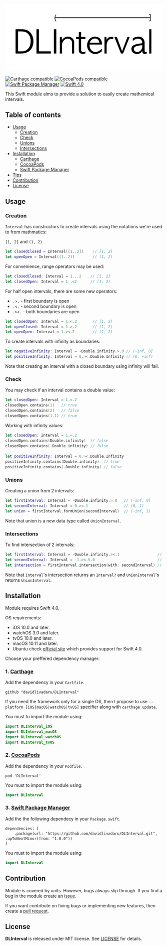 <div align="center" markdown="1">

![DLInterval Logo](DLIntervalLogo.png)

</div>

[![Carthage compatible](https://img.shields.io/badge/Carthage-compatible-4BC51D.svg?style=flat)](https://github.com/Carthage/Carthage)
[![CocoaPods compatible](https://img.shields.io/badge/CocoaPods-compatible-4BC51D.svg?style=flat)](https://github.com/CocoaPods/CocoaPods)
[![Swift Package Manager](https://img.shields.io/badge/Swift_Package_Manager-compatible-orange.svg?style=flat)](https://swift.org/package-manager/)
[![Swift 4.0](https://img.shields.io/badge/Swift_4.0-compatible-orange.svg?style=flat)](https://swift.org)

This Swift module aims to provide a solution to easily create mathemical intervals.

## Table of contents

- [Usage](https://github.com/davidlivadaru/DLInterval#usage)
	- [Creation](https://github.com/davidlivadaru/DLInterval#creation)
	- [Check](https://github.com/davidlivadaru/DLInterval#check)
	- [Unions](https://github.com/davidlivadaru/DLInterval#unions)
	- [Intersections](https://github.com/davidlivadaru/DLInterval#intersections)
- [Installation](https://github.com/davidlivadaru/DLInterval#installation)
	- [Carthage](https://github.com/davidlivadaru/DLInterval#2-carthage)
	- [CocoaPods](https://github.com/davidlivadaru/DLInterval#3-cocoapods)
	- [Swift Package Manager](https://github.com/davidlivadaru/DLInterval#3-cocoapods)
- [Tips](https://github.com/davidlivadaru/DLInterval#tips)
- [Contribution](https://github.com/davidlivadaru/DLInterval#contribution)
- [License](https://github.com/davidlivadaru/DLInterval#license)

## Usage

### Creation

`Interval` has constructors to create intervals using the notations we're used to from mathmatics:

`[1, 2]` and `(1, 2)`

```swift
let closedClosed = Interval([1..2])    // [1, 2]
let openOpen = Interval((1..2))        // (1, 2)
```

For convenience, range operators may be used:

```swift
let closedClosed: Interval = 1...2    // [1, 2]
let closedOpen: Interval = 1..<2      // [1, 2)
```

For half open intervals, there are some new operators: 

*  `.>.`  - first boundary is open
*  `.<.`  - second boundary is open
*  `.><.` - both boundaries are open

```swift
let closedOpen: Interval = 1.<.2       // [1, 2)
let openClosed: Interval = 1.>.2       // (1, 2]
let openOpen: Interval = 1.><.2        // (1, 2)
```

To create intervals with infinity as boundaries:

```swift
let negativeInfinity: Interval = -Double.infinity.>.0 // (-inf, 0]
let positiveInfinity: Interval = 0.><.Double.Infinity // (0, +inf)
```

Note that creating an interval with a closed boundary using infinity will fail.

### Check

You may check if an interval contains a double value:

```swift
let closedOpen: Interval = 1.<.2
closedOpen.contains(1)   // true
closedOpen.contains(2)   // false
closedOpen.contains(1.1) // true
```

Working with infinity values:

```swift
let closedOpen: Interval = 1.<.2
closedOpen.contains(Double.infinity)  // false
closedOpen.contains(-Double.infinity) // false

let positiveInfinity: Interval = 0.><.Double.Infinity
positiveInfinity.contains(Double.infinity)  // true
positiveInfinity.contains(-Double.infinity) // false
```

### Unions

Creating a union from 2 intervals:

```swift
let firstInterval: Interval = -Double.infinity.>.0   // (-inf, 0]
let secondInterval: Interval = 0.><.1                // (0, 1)
let union = firstInterval.formUnion(secondInterval)  // (-inf, 1)
```

Note that union is a new data type called `UnionInterval`.

### Intersections

To find intersection of 2 intervals:

```swift
let firstInterval: Interval = -Double.infinity.><.1                 // (-inf, 1)
let secondInterval: Interval = -1.><.5.0                            // (-1, 5)
let intersection = firstInterval.intersection(with: secondInterval) // (-1, 1)
```
Note that `Interval`'s intersection returns an `Interval?` and `UnionInterval`'s returns `UnionInterval`.

## Installation

Module requires Swift 4.0.

OS requirements:

- iOS 10.0 and later.
- watchOS 3.0 and later.
- tvOS 10.0 and later.
- macOS 10.11 and later.
- Ubuntu check [official site](https://swift.org/download/#releases) which provides support for Swift 4.0.


Choose your preffered dependency manager:

### 1. [Carthage](https://github.com/Carthage/Carthage)

Add the dependency in your `Cartfile`.

```
github "davidlivadaru/DLInterval"
```

If you need the framework only for a single OS, then I propose to use `--platform [iOS|macOS|watchOS|tvOS]` specifier along with `carthage update`.

You must to import the module using:

```swift
import DLInterval_iOS
import DLInterval_macOS
import DLInterval_watchOS
import DLInterval_tvOS
```

### 2. [CocoaPods](https://github.com/CocoaPods/CocoaPods)

Add the dependency in your `Podfile`.

```
pod 'DLInterval'
```

You must to import the module using:

```swift
import DLInterval
```

### 3. [Swift Package Manager](https://swift.org/package-manager/)

Add the the following dependecy in your `Package.swift`.

```
dependencies: [
    .package(url: "https://github.com/davidlivadaru/DLInterval.git", .upToNextMinor(from: "1.0.0"))
]
```

You must to import the module using:

```swift
import DLInterval
```

## Contribution

Module is covered by units. However, bugs always slip through.
If you find a bug in the module create an [issue](https://github.com/davidlivadaru/DLInterval/issues).

If you want contribute on fixing bugs or implementing new features, then create a [pull request](https://github.com/davidlivadaru/DLInterval/pulls).

## License

**DLInterval** is released under MIT license. See [LICENSE](LICENSE) for details.